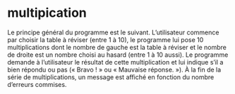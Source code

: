 # multipication
Le principe général du programme est le suivant. L’utilisateur commence par choisir la table
à réviser (entre 1 à 10), le programme lui pose 10 multiplications dont le nombre de gauche est
la table à réviser et le nombre de droite est un nombre choisi au hasard (entre 1 à 10 aussi). Le
programme demande à l’utilisateur le résultat de cette multiplication et lui indique s’il a bien
répondu ou pas (« Bravo ! » ou « Mauvaise réponse. »). À la fin de la série de multiplications, un
message est affiché en fonction du nombre d’erreurs commises.

